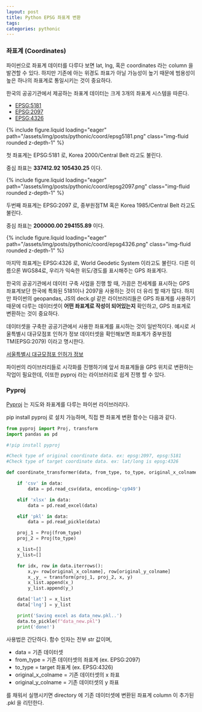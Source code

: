 ```yaml
---
layout: post
title: Python EPSG 좌표계 변환
tags:
categories: pythonic
---
```


### 좌표계 (Coordinates)

파이썬으로 좌표계 데이터를 다루다 보면 lat, lng, 혹은 coordinates 라는 column 을 발견할 수 있다.
하지만 기존에 아는 위경도 좌표가 아닐 가능성이 높기 때문에 범용성이 높은 하나의 좌표계로 통일시키는 것이 중요하다.

한국의 공공기관에서 제공하는 좌표계 데이터는 크게 3개의 좌표계 시스템을 따른다.

- [EPSG:5181](https://epsg.io/5181)
- [EPSG:2097](https://epsg.io/2097)
- [EPSG:4326](https://epsg.io/4326)

<div class="row mt-3">
    <div class="col-sm mt-3 mt-md-0">
        {% include figure.liquid loading="eager" path="/assets/img/posts/pythonic/coord/epsg5181.png" class="img-fluid rounded z-depth-1" %}
    </div>
</div>

첫 좌표계는 EPSG:5181 로, Korea 2000/Central Belt 라고도 불린다.

중심 좌표는 **337412.92 105430.25** 이다.

<div class="row mt-3">
    <div class="col-sm mt-3 mt-md-0">
        {% include figure.liquid loading="eager" path="/assets/img/posts/pythonic/coord/epsg2097.png" class="img-fluid rounded z-depth-1" %}
    </div>
</div>

두번째 좌표계는 EPSG:2097 로, 중부원점TM 혹은 Korea 1985/Central Belt 라고도 불린다.

중심 좌표는 **200000.00 294155.89** 이다.

<div class="row mt-3">
    <div class="col-sm mt-3 mt-md-0">
        {% include figure.liquid loading="eager" path="/assets/img/posts/pythonic/coord/epsg4326.png" class="img-fluid rounded z-depth-1" %}
    </div>
</div>

마지막 좌표계는 EPSG:4326 로, World Geodetic System 이라고도 불린다.
다른 이름으론 WGS84로, 우리가 익숙한 위도/경도를 표시해주는 GPS 좌표계다.

한국의 공공기관에서 데이터 구축 사업을 진행 할 때, 가끔은 전세계를 표시하는 GPS 좌표계보단
한국에 특화된 5181이나 2097을 사용하는 것이 더 유리 할 때가 많다. 하지만 파이썬의 geopandas, JS의 deck.gl
같은 라이브러리들은 GPS 좌표계를 사용하기 때문에 다루는 데이터셋이 **어떤 좌표계로 작성이 되어있는지** 확인하고, GPS 좌표계로
변환하는 것이 중요하다.

데이터셋을 구축한 공공기관에서 사용한 좌표계를 표시하는 것이 일반적이다. 예시로 서울특별시 대규모점포 인허가 정보 데이터셋을 확인해보면
좌표계가 중부원점TM(EPSG:2079) 이라고 명시한다.

[서울특별시 대규모점포 인허가 정보](http://data.seoul.go.kr/dataList/OA-16096/A/1/datasetView.do;jsessionid=1C964EB8B3E443B3F0B94965BF36C644.new_portal-svr-21)

파이썬의 라이브러리들로 시각화를 진행하기에 앞서 좌표계들을 GPS 위치로 변환하는 작업이 필요한데, 이또한
pyproj 라는 라이브러리로 쉽게 진행 할 수 있다.

### Pyproj

[Pyproj](https://pyproj4.github.io/pyproj/stable/) 는 지도와 좌표계를 다루는 파이썬 라이브러리다.

pip install pyproj 로 설치 가능하며, 직접 짠 좌표계 변환 함수는 다음과 같다.

```python
from pyproj import Proj, transform
import pandas as pd

#!pip install pyproj

#Check type of original coordinate data. ex: epsg:2097, epsg:5181
#Check type of target coordinate data. ex: lat/long is epsg:4326

def coordinate_transformer(data, from_type, to_type, original_x_colname, original_y_colname):

    if 'csv' in data:
        data = pd.read_csv(data, encoding='cp949')

    elif 'xlsx' in data:
        data = pd.read_excel(data)

    elif 'pkl' in data:
        data = pd.read_pickle(data)

    proj_1 = Proj(from_type)
    proj_2 = Proj(to_type)

    x_list=[]
    y_list=[]

    for idx, row in data.iterrows():
        x,y= row[original_x_colname], row[original_y_colname]
        x_,y_ = transform(proj_1, proj_2, x, y)
        x_list.append(x_)
        y_list.append(y_)

    data['lat'] = x_list
    data['lng'] = y_list

    print('Saving excel as data_new.pkl..')
    data.to_pickle(f"data_new.pkl")
    print('done!')
```

사용법은 간단하다. 함수 인자는 전부 str 값이며,

- data = 기존 데이터셋
- from_type = 기존 데이터셋의 좌표계 (ex. EPSG:2097)
- to_type = target 좌표계 (ex. EPSG:4326)
- original_x_colname = 기존 데이터셋의 x 좌표
- original_y_colname = 기존 데이터셋의 y 좌표

를 채워서 실행시키면 directory 에 기존 데이터셋에 변환된 좌표계 column 이 추가된 .pkl 을 리턴한다.
